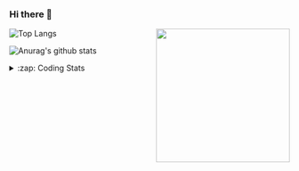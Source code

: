 ### Hi there 👋

<!--
**tao8687/tao8687** is a ✨ _special_ ✨ repository because its `README.md` (this file) appears on your GitHub profile.

Here are some ideas to get you started:

- 🔭 I’m currently working on ...
- 🌱 I’m currently learning ...
- 👯 I’m looking to collaborate on ...
- 🤔 I’m looking for help with ...
- 💬 Ask me about ...
- 📫 How to reach me: ...
- 😄 Pronouns: ...
- ⚡ Fun fact: ...
-->

<img align='right' src="https://media.giphy.com/media/M9gbBd9nbDrOTu1Mqx/giphy.gif" width="240">

  
![Top Langs](https://github-readme-stats.vercel.app/api/top-langs/?username=tao8687&layout=compact&title_color=23238E&text_color=A67D3D)

![Anurag's github stats](https://github-readme-stats.vercel.app/api?username=tao8687&show_icons=true&&text_color=A67D3D&title_color=23238E&show_icons=false&count_private=true&hide=stars)

<details>
  <summary>:zap: Coding Stats</summary>
  <br>
    
<!--START_SECTION:waka-->

```txt
From: 15 April 2025 - To: 22 April 2025

XML                 2 hrs 16 mins   █████░░░░░░░░░░░░░░░░░░░░   19.76 %
Python              1 hr 52 mins    ████░░░░░░░░░░░░░░░░░░░░░   16.38 %
C++                 1 hr 30 mins    ███▒░░░░░░░░░░░░░░░░░░░░░   13.18 %
CMake               1 hr 21 mins    ███░░░░░░░░░░░░░░░░░░░░░░   11.82 %
Protocol Buffer     1 hr 20 mins    ███░░░░░░░░░░░░░░░░░░░░░░   11.75 %
```

<!--END_SECTION:waka-->
</details>
